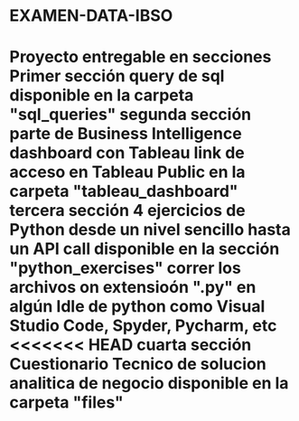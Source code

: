 # EXAMEN-DATA-IBSO
Proyecto entregable en secciones
Primer sección query de sql disponible en la carpeta "sql_queries"
segunda sección parte de Business Intelligence dashboard con Tableau link de acceso en Tableau Public en la carpeta "tableau_dashboard"
tercera sección 4 ejercicios de Python desde un nivel sencillo hasta un API call disponible en la sección "python_exercises" correr los archivos on extensioón ".py" en algún Idle de python como Visual Studio Code, Spyder, Pycharm, etc
<<<<<<< HEAD
cuarta sección Cuestionario Tecnico de solucion analitica de negocio disponible en la carpeta "files"
=======

